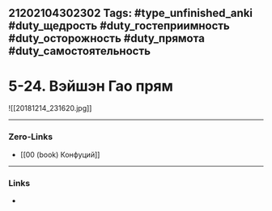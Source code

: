 21202104302302
Tags: #type_unfinished_anki #duty_щедрость #duty_гостеприимность #duty_осторожность #duty_прямота #duty_самостоятельность
---
# 5-24. Вэйшэн Гао прям

![[20181214_231620.jpg]]

---
### Zero-Links
- [[00 (book) Конфуций]]
---
### Links
-